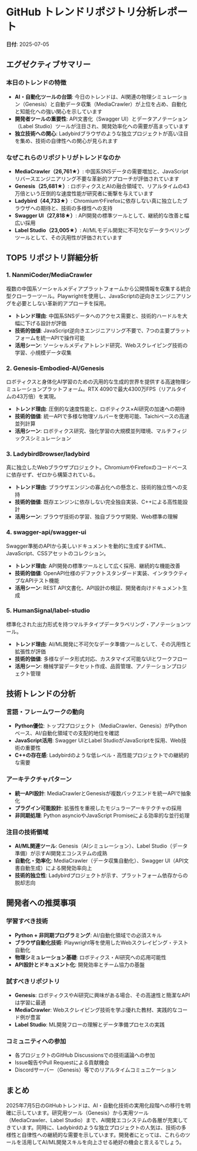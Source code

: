 # GitHub トレンドリポジトリ分析レポート

**日付**: 2025-07-05

## エグゼクティブサマリー

### 本日のトレンドの特徴
- **AI・自動化ツールの台頭**: 今日のトレンドは、AI関連の物理シミュレーション（Genesis）と自動データ収集（MediaCrawler）が上位を占め、自動化と知能化への強い関心を示しています
- **開発者ツールの重要性**: API文書化（Swagger UI）とデータアノテーション（Label Studio）ツールが注目され、開発効率化への需要が高まっています
- **独立技術への関心**: Ladybirdブラウザのような独立プロジェクトが高い注目を集め、技術の自律性への関心が見られます

### なぜこれらのリポジトリがトレンドなのか
- **MediaCrawler（26,761★）**: 中国系SNSデータの需要増加と、JavaScriptリバースエンジニアリング不要な革新的アプローチが評価されています
- **Genesis（25,681★）**: ロボティクスとAIの融合領域で、リアルタイムの43万倍という圧倒的な速度性能が研究者に衝撃を与えています
- **Ladybird（44,733★）**: ChromiumやFirefoxに依存しない真に独立したブラウザへの期待と、技術の多様性への支持
- **Swagger UI（27,818★）**: API開発の標準ツールとして、継続的な改善と幅広い採用
- **Label Studio（23,005★）**: AI/MLモデル開発に不可欠なデータラベリングツールとして、その汎用性が評価されています

## TOP5 リポジトリ詳細分析

### 1. NanmiCoder/MediaCrawler
複数の中国系ソーシャルメディアプラットフォームから公開情報を収集する統合型クローラーツール。Playwrightを使用し、JavaScriptの逆向きエンジニアリングを必要としない革新的アプローチを採用。
- **トレンド理由**: 中国系SNSデータへのアクセス需要と、技術的ハードルを大幅に下げる設計が評価
- **技術的価値**: JavaScript逆向きエンジニアリング不要で、7つの主要プラットフォームを統一APIで操作可能
- **活用シーン**: ソーシャルメディアトレンド研究、Webスクレイピング技術の学習、小規模データ収集

### 2. Genesis-Embodied-AI/Genesis
ロボティクスと身体化AI学習のための汎用的な生成的世界を提供する高速物理シミュレーションプラットフォーム。RTX 4090で最大4300万FPS（リアルタイムの43万倍）を実現。
- **トレンド理由**: 圧倒的な速度性能と、ロボティクス×AI研究の加速への期待
- **技術的価値**: 統一APIで多様な物理ソルバーを使用可能、Taichiベースの高速並列計算
- **活用シーン**: ロボティクス研究、強化学習の大規模並列環境、マルチフィジックスシミュレーション

### 3. LadybirdBrowser/ladybird
真に独立したWebブラウザプロジェクト。ChromiumやFirefoxのコードベースに依存せず、ゼロから構築されている。
- **トレンド理由**: ブラウザエンジンの寡占化への懸念と、技術的独立性への支持
- **技術的価値**: 既存エンジンに依存しない完全独自実装、C++による高性能設計
- **活用シーン**: ブラウザ技術の学習、独自ブラウザ開発、Web標準の理解

### 4. swagger-api/swagger-ui
Swagger準拠のAPIから美しいドキュメントを動的に生成するHTML、JavaScript、CSSアセットのコレクション。
- **トレンド理由**: API開発の標準ツールとして広く採用、継続的な機能改善
- **技術的価値**: OpenAPI仕様のデファクトスタンダード実装、インタラクティブなAPIテスト機能
- **活用シーン**: REST API文書化、API設計の検証、開発者向けドキュメント生成

### 5. HumanSignal/label-studio
標準化された出力形式を持つマルチタイプデータラベリング・アノテーションツール。
- **トレンド理由**: AI/ML開発に不可欠なデータ準備ツールとして、その汎用性と拡張性が評価
- **技術的価値**: 多様なデータ形式対応、カスタマイズ可能なUIとワークフロー
- **活用シーン**: 機械学習データセット作成、品質管理、アノテーションプロジェクト管理

## 技術トレンドの分析

### 言語・フレームワークの動向
- **Python優位**: トップ2プロジェクト（MediaCrawler、Genesis）がPythonベース、AI/自動化領域での支配的地位を確認
- **JavaScript活用**: Swagger UIとLabel StudioがJavaScriptを採用、Web技術の重要性
- **C++の存在感**: Ladybirdのような低レベル・高性能プロジェクトでの継続的な需要

### アーキテクチャパターン
- **統一API設計**: MediaCrawlerとGenesisが複数バックエンドを統一APIで抽象化
- **プラグイン可能設計**: 拡張性を重視したモジュラーアーキテクチャの採用
- **非同期処理**: Python asyncioやJavaScript Promiseによる効率的な並行処理

### 注目の技術領域
- **AI/ML関連ツール**: Genesis（AIシミュレーション）、Label Studio（データ準備）が示すAI開発エコシステムの成熟
- **自動化・効率化**: MediaCrawler（データ収集自動化）、Swagger UI（API文書自動生成）による開発効率向上
- **技術的独立性**: Ladybirdプロジェクトが示す、プラットフォーム依存からの脱却志向

## 開発者への推奨事項

### 学習すべき技術
- **Python + 非同期プログラミング**: AI/自動化領域での必須スキル
- **ブラウザ自動化技術**: Playwright等を使用したWebスクレイピング・テスト自動化
- **物理シミュレーション基礎**: ロボティクス・AI研究への応用可能性
- **API設計とドキュメント化**: 開発効率とチーム協力の基盤

### 試すべきリポジトリ
- **Genesis**: ロボティクスやAI研究に興味がある場合、その高速性と簡潔なAPIは学習に最適
- **MediaCrawler**: Webスクレイピング技術を学ぶ優れた教材、実践的なコード例が豊富
- **Label Studio**: ML開発フローの理解とデータ準備プロセスの実践

### コミュニティへの参加
- 各プロジェクトのGitHub Discussionsでの技術議論への参加
- Issue報告やPull Requestによる貢献機会
- Discordサーバー（Genesis）等でのリアルタイムコミュニケーション

## まとめ
2025年7月5日のGitHubトレンドは、AI・自動化技術の実用化段階への移行を明確に示しています。研究用ツール（Genesis）から実用ツール（MediaCrawler、Label Studio）まで、AI開発エコシステムの各層が充実してきています。同時に、Ladybirdのような独立プロジェクトの人気は、技術の多様性と自律性への継続的な需要を示しています。開発者にとっては、これらのツールを活用してAI/ML開発スキルを向上させる絶好の機会と言えるでしょう。
